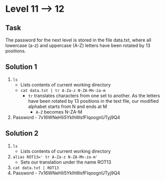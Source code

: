 # Level 11 --> 12

## Task 
The password for the next level is stored in the file data.txt, where all lowercase (a-z) and uppercase (A-Z) letters have been rotated by 13 positions.

## Solution 1

1. `ls`
   - Lists contents of current working directory
   - `cat data.txt | tr A-Za-z N-ZA-Mn-za-m`
     - `tr` translates characters from one set to another. As the letters have been rotated by 13 positions in the text file, our modified alphabet starts from N and ends at M
       - `A-Z` becomes N-ZA-M
3. Password - 7x16WNeHIi5YkIhWsfFIqoognUTyj9Q4

## Solution 2 

1. `ls`
   - Lists contents of current working directory
2. `alias ROT13=' tr A-Za-z N-ZA-Mn-za-m'`
   - Sets our translation under the name ROT13
3. `cat data.txt | ROT13`
3. Password - 7x16WNeHIi5YkIhWsfFIqoognUTyj9Q4
